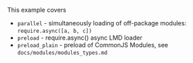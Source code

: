This example covers

  * `parallel` - simultaneously loading of off-package modules: `require.async([a, b, c])`
  * `preload` - require.async() async LMD loader
  * `preload_plain` - preload of CommonJS Modules, see `docs/modules/modules_types.md`
